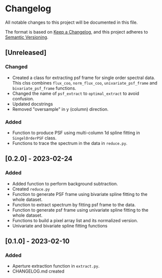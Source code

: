 # Changelog

All notable changes to this project will be documented in this file.

The format is based on [Keep a Changelog](https://keepachangelog.com/en/1.0.0/),
and this project adheres to [Semantic Versioning](https://semver.org/spec/v2.0.0.html).

## [Unreleased]

### Changed

- Created a class for extracting psf frame for single order spectral data. This clss combines `flux_coo`, `norm_flux_coo`, `univariate_psf_frame` and `bivariate_psf_frame` functions.
- Changed the name of `psf_extract` to `optimal_extract` to avoid confusion.
- Updated docstrings
- Removed "oversample" in y (column) direction.

### Added

- Function to produce PSF using multi-column 1d spline fitting in `SingelOrderPSF` class.
- Functions to trace the spectrum in the data in `reduce.py`.

## [0.2.0] - 2023-02-24

### Added

- Added function to perform background subtraction.
- Created `reduce.py`
- Function to generate PSF frame using bivariate spline fitting to the whole dataset.
- Function to extract spectrum by fitting psf frame to the data.
- Function to generate psf frame using univariate spline fitting to the whole dataset.
- Functions to build a pixel array list and its normalized version.
- Univariate and bivariate spline fitting functions

## [0.1.0] - 2023-02-10

### Added

- Aperture extraction function in `extract.py`.
- CHANGELOG.md created